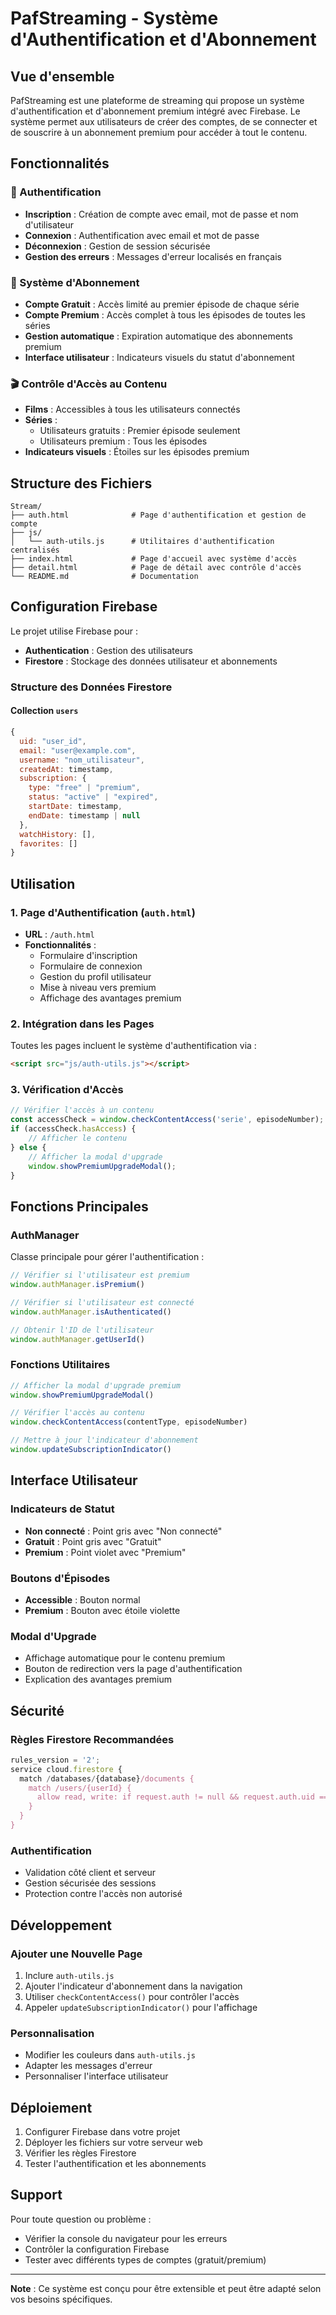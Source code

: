 # PafStreaming - Système d'Authentification et d'Abonnement

## Vue d'ensemble

PafStreaming est une plateforme de streaming qui propose un système d'authentification et d'abonnement premium intégré avec Firebase. Le système permet aux utilisateurs de créer des comptes, de se connecter et de souscrire à un abonnement premium pour accéder à tout le contenu.

## Fonctionnalités

### 🔐 Authentification
- **Inscription** : Création de compte avec email, mot de passe et nom d'utilisateur
- **Connexion** : Authentification avec email et mot de passe
- **Déconnexion** : Gestion de session sécurisée
- **Gestion des erreurs** : Messages d'erreur localisés en français

### 💎 Système d'Abonnement
- **Compte Gratuit** : Accès limité au premier épisode de chaque série
- **Compte Premium** : Accès complet à tous les épisodes de toutes les séries
- **Gestion automatique** : Expiration automatique des abonnements premium
- **Interface utilisateur** : Indicateurs visuels du statut d'abonnement

### 🎬 Contrôle d'Accès au Contenu
- **Films** : Accessibles à tous les utilisateurs connectés
- **Séries** : 
  - Utilisateurs gratuits : Premier épisode seulement
  - Utilisateurs premium : Tous les épisodes
- **Indicateurs visuels** : Étoiles sur les épisodes premium

## Structure des Fichiers

```
Stream/
├── auth.html              # Page d'authentification et gestion de compte
├── js/
│   └── auth-utils.js      # Utilitaires d'authentification centralisés
├── index.html             # Page d'accueil avec système d'accès
├── detail.html            # Page de détail avec contrôle d'accès
└── README.md              # Documentation
```

## Configuration Firebase

Le projet utilise Firebase pour :
- **Authentication** : Gestion des utilisateurs
- **Firestore** : Stockage des données utilisateur et abonnements

### Structure des Données Firestore

#### Collection `users`
```javascript
{
  uid: "user_id",
  email: "user@example.com",
  username: "nom_utilisateur",
  createdAt: timestamp,
  subscription: {
    type: "free" | "premium",
    status: "active" | "expired",
    startDate: timestamp,
    endDate: timestamp | null
  },
  watchHistory: [],
  favorites: []
}
```

## Utilisation

### 1. Page d'Authentification (`auth.html`)
- **URL** : `/auth.html`
- **Fonctionnalités** :
  - Formulaire d'inscription
  - Formulaire de connexion
  - Gestion du profil utilisateur
  - Mise à niveau vers premium
  - Affichage des avantages premium

### 2. Intégration dans les Pages
Toutes les pages incluent le système d'authentification via :
```html
<script src="js/auth-utils.js"></script>
```

### 3. Vérification d'Accès
```javascript
// Vérifier l'accès à un contenu
const accessCheck = window.checkContentAccess('serie', episodeNumber);
if (accessCheck.hasAccess) {
    // Afficher le contenu
} else {
    // Afficher la modal d'upgrade
    window.showPremiumUpgradeModal();
}
```

## Fonctions Principales

### AuthManager
Classe principale pour gérer l'authentification :

```javascript
// Vérifier si l'utilisateur est premium
window.authManager.isPremium()

// Vérifier si l'utilisateur est connecté
window.authManager.isAuthenticated()

// Obtenir l'ID de l'utilisateur
window.authManager.getUserId()
```

### Fonctions Utilitaires
```javascript
// Afficher la modal d'upgrade premium
window.showPremiumUpgradeModal()

// Vérifier l'accès au contenu
window.checkContentAccess(contentType, episodeNumber)

// Mettre à jour l'indicateur d'abonnement
window.updateSubscriptionIndicator()
```

## Interface Utilisateur

### Indicateurs de Statut
- **Non connecté** : Point gris avec "Non connecté"
- **Gratuit** : Point gris avec "Gratuit"
- **Premium** : Point violet avec "Premium"

### Boutons d'Épisodes
- **Accessible** : Bouton normal
- **Premium** : Bouton avec étoile violette

### Modal d'Upgrade
- Affichage automatique pour le contenu premium
- Bouton de redirection vers la page d'authentification
- Explication des avantages premium

## Sécurité

### Règles Firestore Recommandées
```javascript
rules_version = '2';
service cloud.firestore {
  match /databases/{database}/documents {
    match /users/{userId} {
      allow read, write: if request.auth != null && request.auth.uid == userId;
    }
  }
}
```

### Authentification
- Validation côté client et serveur
- Gestion sécurisée des sessions
- Protection contre l'accès non autorisé

## Développement

### Ajouter une Nouvelle Page
1. Inclure `auth-utils.js`
2. Ajouter l'indicateur d'abonnement dans la navigation
3. Utiliser `checkContentAccess()` pour contrôler l'accès
4. Appeler `updateSubscriptionIndicator()` pour l'affichage

### Personnalisation
- Modifier les couleurs dans `auth-utils.js`
- Adapter les messages d'erreur
- Personnaliser l'interface utilisateur

## Déploiement

1. Configurer Firebase dans votre projet
2. Déployer les fichiers sur votre serveur web
3. Vérifier les règles Firestore
4. Tester l'authentification et les abonnements

## Support

Pour toute question ou problème :
- Vérifier la console du navigateur pour les erreurs
- Contrôler la configuration Firebase
- Tester avec différents types de comptes (gratuit/premium)

---

**Note** : Ce système est conçu pour être extensible et peut être adapté selon vos besoins spécifiques. 